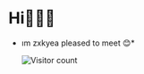 # Hi👋🏻😊
* ım zxkyea pleased to meet 😊*

  ![Visitor count](https://img.shields.io/badge/zxkyea?style=social)





<!---
zxkyea/zxkyea is a ✨ special ✨ repository because its `README.md` (this file) appears on your GitHub profile.
You can click the Preview link to take a look at your changes.
--->
